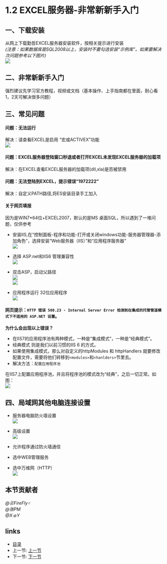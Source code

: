 # 1.2 EXCEL服务器-非常新新手入门

## 一、下载安装
从网上下载勤哲EXCEL服务器安装软件，按相关提示进行安装  
*(注意：如果数据库是SQL2008以上，安装时不要勾选安装“示例库”。如果要解决次问题参考以下图片)*  
![](images/1.2.10.png?raw=true)

## 二、非常新新手入门
强烈建议先学习官方教程，视频或文档（基本操作、上手指南都在里面，耐心看1，2天可解决很多问题）

## 三、常见问题
#### 问题：无法运行  
解决：请查看EXCEL是启用 “宏或ACTIVEX”功能  
![](images/1.2.11.gng)

#### 问题：EXCEL服务器登陆窗口秒退或者打开EXCEL未发现EXCEL服务器的加载项  
解决：在EXCEL查看EXCEL服务器的加载项(dll,xla)是否被禁用

#### 问题：无法登陆到EXCEL，提示错误“1972222”  
解决：自定义PATH路径,将ES安装目录手工加入

#### 关于网页填报
因为是WIN7*64位+EXCEL2007，默认的是MS 桌面SQL，所以遇到了一堆问题，仅供参考  
  * 安装IIS,在“控制面板-程序和功能-打开或关闭windows功能-服务器管理器-添加角色”，选择安装“Web服务器（IIS）”和“应用程序服务器”  
![](images/1.2.8.jpg?raw=true)

  * 选择 ASP.net和IIS6 管理兼容性  
![](images/1.2.9.jpg?raw=true) 

  * 双击ASP，启动父路径  
![](images/1.2.1.png?raw=true)  
![](images/1.2.2.png?raw=true)

  * 应用程序运行 32位应用程序  
![](images/1.2.3.png?raw=true)  

#### 网页提示：`HTTP 错误 500.23 - Internal Server Error 检测到在集成的托管管道模式下不适用的 ASP.NET 设置`。

**为什么会出现以上错误？**
 * 在IIS7的应用程序池有两种模式，一种是“集成模式”，一种是“经典模式”。
 * 经典模式 则是我们以前习惯的IIS 6 的方式。
 * 如果使用集成模式，那么对自定义的httpModules 和 httpHandlers 就要修改配置文件，需要将他们转移到`<modules>`和`<hanlders>`节里去。
 * 解决方法：`配置应用程序池`

在IIS7上配置应用程序池，并且将程序池的模式改为“经典”，之后一切正常。如图：  
![](images/1.2.4.jpg?raw=true) 

## 四、局域网其他电脑连接设置
 * 服务器电脑防火墙设置  
![](images/1.2.5.png?raw=true)

 * 高级设置  
![](images/1.2.6.png?raw=true)

 * 允许程序通过防火墙通信  
 * 选中WEB管理服务  
 * 选中万维网（HTTP）  
![](images/1.2.7.png?raw=true)

## 本节贡献者
*@㊣FireFly♂*  
*@张PM*  
*@XゅY*  
 
## links
  * [目录](<preface.md>)
  * 上一节: [上一节](<01.1.md>)
  * 下一节: [下一节](<01.3.md>)
